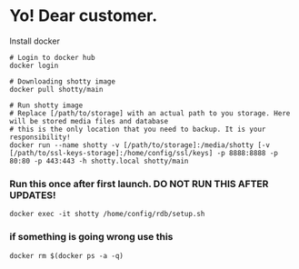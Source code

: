 # Yo! Dear customer.

Install docker

```shell
# Login to docker hub
docker login

# Downloading shotty image
docker pull shotty/main

# Run shotty image
# Replace [/path/to/storage] with an actual path to you storage. Here will be stored media files and database
# this is the only location that you need to backup. It is your responsibility!
docker run --name shotty -v [/path/to/storage]:/media/shotty [-v [/path/to/ssl-keys-storage]:/home/config/ssl/keys] -p 8888:8888 -p 80:80 -p 443:443 -h shotty.local shotty/main
```

### Run this once after first launch. DO NOT RUN THIS AFTER UPDATES!
`docker exec -it shotty /home/config/rdb/setup.sh`


### if something is going wrong use this
`docker rm $(docker ps -a -q)`
